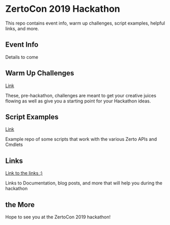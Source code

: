 # ZertoCon 2019 Hackathon

This repo contains event info, warm up challenges, script examples, helpful links, and more.

## Event Info

Details to come

## Warm Up Challenges

[Link](https://github.com/recklessop/hackathon/tree/master/challenges)

These, pre-hackathon, challenges are meant to get your creative juices flowing as well as give you a starting point for your Hackathon ideas.

## Script Examples

[Link](https://github.com/recklessop/hackathon/tree/master/example-scripts)

Example repo of some scripts that work with the various Zerto APIs and Cmdlets

## Links

[Link to the links :)](https://github.com/recklessop/hackathon/blob/master/links.md)

Links to Documentation, blog posts, and more that will help you during the hackathon

## the More

Hope to see you at the ZertoCon 2019 hackathon!
